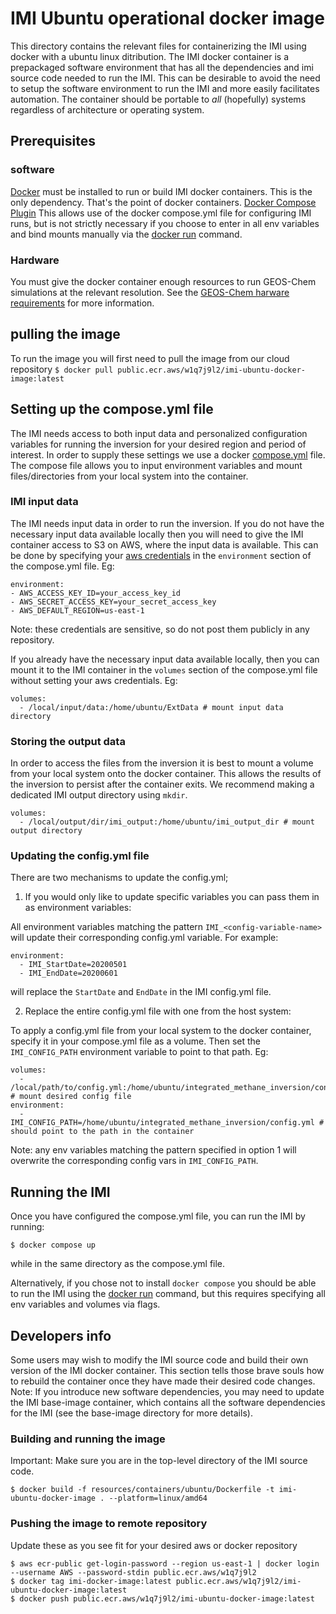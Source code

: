 # IMI Ubuntu operational docker image
This directory contains the relevant files for containerizing the IMI using docker with a ubuntu linux ditribution. The IMI docker container is a prepackaged software environment that has all the dependencies and imi source code needed to run the IMI. This can be desirable to avoid the need to setup the software environment to run the IMI and more easily facilitates automation. The container should be portable to *all* (hopefully) systems regardless of architecture or operating system. 

## Prerequisites
### software
[Docker](https://www.docker.com/) must be installed to run or build IMI docker containers. This is the only dependency. That's the point of docker containers.
[Docker Compose Plugin](https://docs.docker.com/compose/install/) This allows use of the docker compose.yml file for configuring IMI runs, but is not strictly necessary if you choose to enter in all env variables and bind mounts manually via the [docker run](https://docs.docker.com/engine/reference/commandline/run/) command.

### Hardware
You must give the docker container enough resources to run GEOS-Chem simulations at the relevant resolution. See the [GEOS-Chem harware requirements](https://geos-chem.readthedocs.io/en/latest/getting-started/system-req-hard.html) for more information.

## pulling the image
To run the image you will first need to pull the image from our cloud repository
`$ docker pull public.ecr.aws/w1q7j9l2/imi-ubuntu-docker-image:latest`

## Setting up the compose.yml file
The IMI needs access to both input data and personalized configuration variables for running the inversion for your desired region and period of interest. In order to supply these settings we use a docker [compose.yml](https://docs.docker.com/compose/compose-file/03-compose-file/) file. The compose file allows you to input environment variables and mount files/directories from your local system into the container.


### IMI input data
The IMI needs input data in order to run the inversion. If you do not have the necessary input data available locally then you will need to give the IMI container access to S3 on AWS, where the input data is available. This can be done by specifying your [aws credentials](https://docs.aws.amazon.com/cli/latest/userguide/cli-configure-envvars.html#envvars-set) in the `environment` section of the compose.yml file. Eg:

```
environment:
- AWS_ACCESS_KEY_ID=your_access_key_id
- AWS_SECRET_ACCESS_KEY=your_secret_access_key
- AWS_DEFAULT_REGION=us-east-1
```

Note: these credentials are sensitive, so do not post them publicly in any repository.

If you already have the necessary input data available locally, then you can mount it to the IMI container in the `volumes` section of the compose.yml file without setting your aws credentials. Eg:

```
volumes:
  - /local/input/data:/home/ubuntu/ExtData # mount input data directory
```

### Storing the output data
In order to access the files from the inversion it is best to mount a volume from your local system onto the docker container. This allows the results of the inversion to persist after the container exits. We recommend making a dedicated IMI output directory using `mkdir`.

```
volumes:
  - /local/output/dir/imi_output:/home/ubuntu/imi_output_dir # mount output directory
```
### Updating the config.yml file

There are two mechanisms to update the config.yml;

1. If you would only like to update specific variables you can pass them in as environment variables:

All environment variables matching the pattern `IMI_<config-variable-name>` will update their corresponding config.yml variable. For example:

```
environment:
  - IMI_StartDate=20200501 
  - IMI_EndDate=20200601
```
will replace the `StartDate` and `EndDate` in the IMI config.yml file.

2. Replace the entire config.yml file with one from the host system:

To apply a config.yml file from your local system to the docker container, specify it in your compose.yml file as a volume. Then set the `IMI_CONFIG_PATH` environment variable to point to that path. Eg:

```
volumes:
  - /local/path/to/config.yml:/home/ubuntu/integrated_methane_inversion/config.yml # mount desired config file
environment:
  - IMI_CONFIG_PATH=/home/ubuntu/integrated_methane_inversion/config.yml # should point to the path in the container
```

Note: any env variables matching the pattern specified in option 1 will overwrite the corresponding config vars in `IMI_CONFIG_PATH`.

## Running the IMI
Once you have configured the compose.yml file, you can run the IMI by running:
```
$ docker compose up
```
while in the same directory as the compose.yml file.

Alternatively, if you chose not to install `docker compose` you should be able to run the IMI using the [docker run](https://docs.docker.com/engine/reference/commandline/run/) command, but this requires specifying all env variables and volumes via flags.

## Developers info
Some users may wish to modify the IMI source code and build their own version of the IMI docker container. This section tells those brave souls how to rebuild the container once they have made their desired code changes. Note: If you introduce new software dependencies, you may need to update the IMI base-image container, which contains all the software dependencies for the IMI (see the base-image directory for more details).
### Building and running the image
Important: Make sure you are in the top-level directory of the IMI source code.
```
$ docker build -f resources/containers/ubuntu/Dockerfile -t imi-ubuntu-docker-image . --platform=linux/amd64
```
### Pushing the image to remote repository
Update these as you see fit for your desired aws or docker repository
```
$ aws ecr-public get-login-password --region us-east-1 | docker login --username AWS --password-stdin public.ecr.aws/w1q7j9l2
$ docker tag imi-docker-image:latest public.ecr.aws/w1q7j9l2/imi-ubuntu-docker-image:latest
$ docker push public.ecr.aws/w1q7j9l2/imi-ubuntu-docker-image:latest
```
